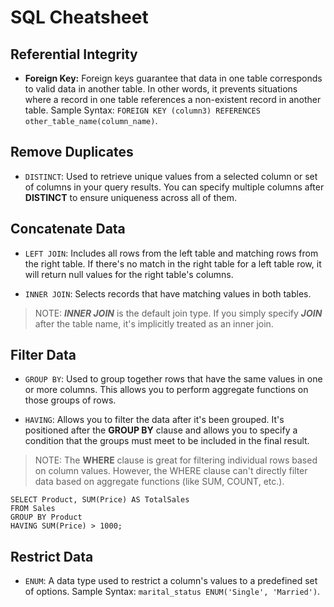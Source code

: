 # SQL Cheatsheet

## Referential Integrity

- **Foreign Key:** Foreign keys guarantee that data in one table corresponds to valid data in another table. In other words, it prevents situations where a record in one table references a non-existent record in another table. Sample Syntax: `FOREIGN KEY (column3) REFERENCES other_table_name(column_name)`.

## Remove Duplicates

- `DISTINCT`: Used to retrieve unique values from a selected column or set of columns in your query results. You can specify multiple columns after **DISTINCT** to ensure uniqueness across all of them.

## Concatenate Data

- `LEFT JOIN`: Includes all rows from the left table and matching rows from the right table. If there's no match in the right table for a left table row, it will return null values for the right table's columns.

- `INNER JOIN`: Selects records that have matching values in both tables.

> NOTE: **_INNER JOIN_** is the default join type. If you simply specify **_JOIN_** after the table name, it's implicitly treated as an inner join.

## Filter Data

- `GROUP BY`: Used to group together rows that have the same values in one or more columns. This allows you to perform aggregate functions on those groups of rows.

- `HAVING`: Allows you to filter the data after it's been grouped. It's positioned after the **GROUP BY** clause and allows you to specify a condition that the groups must meet to be included in the final result.

> NOTE: The **WHERE** clause is great for filtering individual rows based on column values. However, the WHERE clause can't directly filter data based on aggregate functions (like SUM, COUNT, etc.).

```
SELECT Product, SUM(Price) AS TotalSales
FROM Sales
GROUP BY Product
HAVING SUM(Price) > 1000;
```

## Restrict Data

- `ENUM`: A data type used to restrict a column's values to a predefined set of options. Sample Syntax: `marital_status ENUM('Single', 'Married')`.
